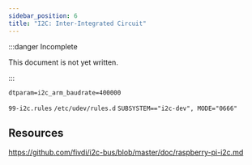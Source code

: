 ```yaml
---
sidebar_position: 6
title: "I2C: Inter-Integrated Circuit"
---
```


:::danger Incomplete

This document is not yet written.

:::

`dtparam=i2c_arm_baudrate=400000`

`99-i2c.rules`
`/etc/udev/rules.d`
`SUBSYSTEM=="i2c-dev", MODE="0666"`

## Resources

https://github.com/fivdi/i2c-bus/blob/master/doc/raspberry-pi-i2c.md

